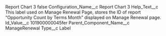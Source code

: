 <?xml version="1.0" encoding="UTF-8"?>
<CustomMetadata xmlns="http://soap.sforce.com/2006/04/metadata" xmlns:xsi="http://www.w3.org/2001/XMLSchema-instance" xmlns:xsd="http://www.w3.org/2001/XMLSchema">
    <label>Report Chart 3</label>
    <protected>false</protected>
    <values>
        <field>Configuration_Name__c</field>
        <value xsi:type="xsd:string">Report Chart 3</value>
    </values>
    <values>
        <field>Help_Text__c</field>
        <value xsi:type="xsd:string">This label used on Manage Renewal Page, stores the ID of report “Opportunity Count by Terms Month” displayed on Manage Renewal page.</value>
    </values>
    <values>
        <field>Id_Value__c</field>
        <value xsi:type="xsd:string">101900000045fer</value>
    </values>
    <values>
        <field>Parent_Component_Name__c</field>
        <value xsi:type="xsd:string">ManageRenewal</value>
    </values>
    <values>
        <field>Type__c</field>
        <value xsi:type="xsd:string">Label</value>
    </values>
</CustomMetadata>
